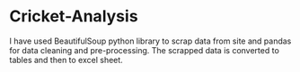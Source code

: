 # Cricket-Analysis
I have used BeautifulSoup python library to scrap data from site and pandas for data cleaning and pre-processing. The scrapped data is converted to tables and then to excel sheet.
